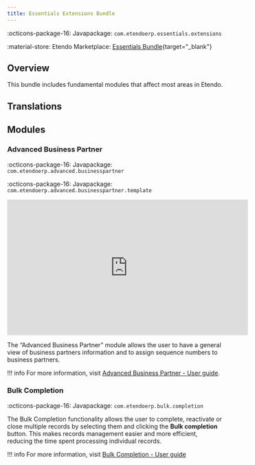 ```yaml
---
title: Essentials Extensions Bundle
---
```

:octicons-package-16: Javapackage: `com.etendoerp.essentials.extensions`

:material-store: Etendo Marketplace:  [Essentials Bundle](https://marketplace.etendo.cloud/#/product-details?module=39AC2D9F72124AC7A1D0A3D005293C9E){target="_blank"}

## Overview 
This bundle includes fundamental modules that affect most areas in Etendo.

## Translations

## Modules

### Advanced Business Partner

:octicons-package-16: Javapackage: `com.etendoerp.advanced.businesspartner`

:octicons-package-16: Javapackage: `com.etendoerp.advanced.businesspartner.template`

<iframe width="560" height="315" src="https://www.youtube.com/embed/sRvQCM8xZE0" title="YouTube video player" frameborder="0" allow="accelerometer; autoplay; clipboard-write; encrypted-media; gyroscope; picture-in-picture; web-share" allowfullscreen></iframe>

The “Advanced Business Partner” module allows the user to have a general view of business partners information and to assign sequence numbers to business partners.

!!! info
    For more information, visit [Advanced Business Partner - User guide](../essentials-extensions/advanced-business-partner.md).

### Bulk Completion

:octicons-package-16: Javapackage: `com.etendoerp.bulk.completion` 

The Bulk Completion functionality allows the user to complete, reactivate or close multiple records by selecting them and clicking the **Bulk completion** button. This makes records management easier and more efficient, reducing the time spent processing individual records.

!!! info
    For more information, visit [Bulk Completion - User guide](../essentials-extensions/bulk-completion.md)
